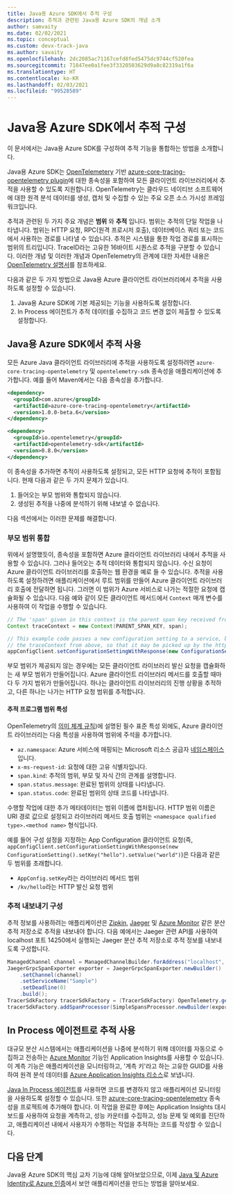 ```yaml
---
title: Java용 Azure SDK에서 추적 구성
description: 추적과 관련된 Java용 Azure SDK의 개념 소개
author: samvaity
ms.date: 02/02/2021
ms.topic: conceptual
ms.custom: devx-track-java
ms.author: savaity
ms.openlocfilehash: 2dc2085ac71167cefd8fed5475dc9744cf520fea
ms.sourcegitcommit: 71847ee0a1fee3f3320503629d9a8c82319a1f6a
ms.translationtype: HT
ms.contentlocale: ko-KR
ms.lasthandoff: 02/03/2021
ms.locfileid: "99528589"
---
```

# <a name="configure-tracing-in-the-azure-sdk-for-java"></a>Java용 Azure SDK에서 추적 구성

이 문서에서는 Java용 Azure SDK를 구성하여 추적 기능을 통합하는 방법을 소개합니다.

Java용 Azure SDK는 [OpenTelemetery](https://opentelemetry.io/) 기반 [azure-core-tracing-opentelemetry plugin](https://github.com/Azure/azure-sdk-for-java/tree/master/sdk/core/azure-core-tracing-opentelemetry#azure-tracing-opentelemetry-client-library-for-java)에 대한 종속성을 포함하여 모든 클라이언트 라이브러리에서 추적을 사용할 수 있도록 지원합니다. OpenTelemetry는 클라우드 네이티브 소프트웨어에 대한 원격 분석 데이터를 생성, 캡처 및 수집할 수 있는 주요 오픈 소스 가시성 프레임워크입니다.

추적과 관련된 두 가지 주요 개념은 **범위** 와 **추적** 입니다. 범위는 추적의 단일 작업을 나타냅니다. 범위는 HTTP 요청, RPC(원격 프로시저 호출), 데이터베이스 쿼리 또는 코드에서 사용하는 경로를 나타낼 수 있습니다. 추적은 시스템을 통한 작업 경로를 표시하는 범위의 트리입니다. TraceID라는 고유한 16바이트 시퀀스로 추적을 구분할 수 있습니다. 이러한 개념 및 이러한 개념과 OpenTelemetry의 관계에 대한 자세한 내용은 [OpenTelemetry 설명서](https://opentelemetry.io/docs/)를 참조하세요.

다음과 같은 두 가지 방법으로 Java용 Azure 클라이언트 라이브러리에서 추적을 사용하도록 설정할 수 있습니다.

1. Java용 Azure SDK에 기본 제공되는 기능을 사용하도록 설정합니다.
2. In Process 에이전트가 추적 데이터를 수집하고 코드 변경 없이 제출할 수 있도록 설정합니다.

## <a name="enable-tracing-in-the-azure-sdk-for-java"></a>Java용 Azure SDK에서 추적 사용

모든 Azure Java 클라이언트 라이브러리에 추적을 사용하도록 설정하려면 `azure-core-tracing-opentelemetry` 및 `opentelemetry-sdk` 종속성을 애플리케이션에 추가합니다. 예를 들어 Maven에서는 다음 종속성을 추가합니다.

```xml
<dependency>
  <groupId>com.azure</groupId>
  <artifactId>azure-core-tracing-opentelemetry</artifactId>
  <version>1.0.0-beta.6</version>
</dependency>

<dependency>
  <groupId>io.opentelemetry</groupId>
  <artifactId>opentelemetry-sdk</artifactId>
  <version>0.8.0</version>
</dependency>
```

이 종속성을 추가하면 추적이 사용하도록 설정되고, 모든 HTTP 요청에 추적이 포함됩니다. 현재 다음과 같은 두 가지 문제가 있습니다.

1. 들어오는 부모 범위와 통합되지 않습니다.
2. 생성된 추적을 나중에 분석하기 위해 내보낼 수 없습니다.

다음 섹션에서는 이러한 문제를 해결합니다.

### <a name="integrate-parent-spans"></a>부모 범위 통합

위에서 설명했듯이, 종속성을 포함하면 Azure 클라이언트 라이브러리 내에서 추적을 사용할 수 있습니다. 그러나 들어오는 추적 데이터와 통합되지 않습니다. 수신 요청이 Azure 클라이언트 라이브러리를 호출하는 웹 환경을 예로 들 수 있습니다. 추적을 사용하도록 설정하려면 애플리케이션에서 루트 범위를 만들어 Azure 클라이언트 라이브러리 호출에 전달하면 됩니다. 그러면 이 범위가 Azure 서비스로 나가는 적절한 요청에 캡슐화될 수 있습니다. 다음 예와 같이 모든 클라이언트 메서드에서 `Context` 매개 변수를 사용하여 이 작업을 수행할 수 있습니다.

```java
// The 'span' given in this context is the parent span key received from the incoming request.
Context traceContext = new Context(PARENT_SPAN_KEY, span);

// This example code passes a new configuration setting to a service, but also includes
// the traceContext from above, so that it may be picked up by the http transport and included as appropriate.
appConfigClient.setConfigurationSettingWithResponse(new ConfigurationSetting().setKey("hello").setValue("world"), true, traceContext);
```

부모 범위가 제공되지 않는 경우에는 모든 클라이언트 라이브러리 발신 요청을 캡슐화하는 새 부모 범위가 만들어집니다. Azure 클라이언트 라이브러리 메서드를 호출할 때마다 두 가지 범위가 만들어집니다. 하나는 클라이언트 라이브러리의 진행 상황을 추적하고, 다른 하나는 나가는 HTTP 요청 범위를 추적합니다.

#### <a name="tracer-span-attributes"></a>추적 프로그램 범위 특성

OpenTelemetry의 [의미 체계 규칙](https://github.com/open-telemetry/opentelemetry-specification/blob/e9340d74f1ba0b651b3581d6bd5df6a92b772e18/semantic-conventions.md))에 설명된 필수 표준 특성 외에도, Azure 클라이언트 라이브러리는 다음 특성을 사용하여 범위에 주석을 추가합니다.

* `az.namespace`: Azure 서비스에 매핑되는 Microsoft 리소스 공급자 [네임스페이스](/azure/azure-resource-manager/management/azure-services-resource-providers)입니다.
* `x-ms-request-id`: 요청에 대한 고유 식별자입니다.
* `span.kind`: 추적의 범위, 부모 및 자식 간의 관계를 설명합니다.
* `span.status.message`: 완료된 범위의 상태를 나타냅니다.
* `span.status.code`: 완료된 범위의 상태 코드를 나타냅니다.

수행할 작업에 대한 추가 메타데이터는 범위 이름에 캡처됩니다. HTTP 범위 이름은 URI 경로 값으로 설정되고 라이브러리 메서드 호출 범위는 `<namespace qualified type>.<method name>` 형식입니다.

예를 들어 구성 설정을 지정하는 App Configuration 클라이언트 요청(즉, `appConfigClient.setConfigurationSettingWithResponse(new ConfigurationSetting().setKey("hello").setValue("world")`)은 다음과 같은 두 범위를 초래합니다.

* `AppConfig.setKey`라는 라이브러리 메서드 범위
* `/kv/hello`라는 HTTP 발신 요청 범위

### <a name="configure-tracing-exports"></a>추적 내보내기 구성

추적 정보를 사용하려는 애플리케이션은 [Zipkin](https://zipkin.io/), [Jaeger](https://www.jaegertracing.io/) 및 [Azure Monitor](https://github.com/Azure/azure-sdk-for-java/tree/master/sdk/monitor/microsoft-opentelemetry-exporter-azuremonitor#azure-monitor-opentelemetry-exporter-client-library-for-java) 같은 분산 추적 저장소로 추적을 내보내야 합니다. 다음 예에서는 Jaeger 관련 API를 사용하여 localhost 포트 14250에서 실행되는 Jaeger 분산 추적 저장소로 추적 정보를 내보내도록 구성합니다.

```java
ManagedChannel channel = ManagedChannelBuilder.forAddress("localhost", 14250).usePlaintext().build();
JaegerGrpcSpanExporter exporter = JaegerGrpcSpanExporter.newBuilder()
    .setChannel(channel)
    .setServiceName("Sample")
    .setDeadline(0)
    .build();
TracerSdkFactory tracerSdkFactory = (TracerSdkFactory) OpenTelemetry.getTracerFactory();
tracerSdkFactory.addSpanProcessor(SimpleSpansProcessor.newBuilder(exporter).build());
```

## <a name="enable-tracing-with-the-in-process-agent"></a>In Process 에이전트로 추적 사용

대규모 분산 시스템에서는 애플리케이션을 나중에 분석하기 위해 데이터를 자동으로 수집하고 전송하는 [Azure Monitor](/azure/azure-monitor/overview) 기능인 Application Insights를 사용할 수 있습니다. 이 계측 기능은 애플리케이션을 모니터링하고, '계측 키'라고 하는 고유한 GUID를 사용하여 원격 분석 데이터를 [Azure Application Insights 리소스](/azure/azure-monitor/app/app-insights-overview)로 보냅니다.

[Java In Process 에이전트](/azure/azure-monitor/app/java-in-process-agent)를 사용하면 코드를 변경하지 않고 애플리케이션 모니터링을 사용하도록 설정할 수 있습니다. 또한 [azure-core-tracing-opentelemetry](https://github.com/Azure/azure-sdk-for-java/tree/master/sdk/core/azure-core-tracing-opentelemetry#azure-tracing-opentelemetry-client-library-for-java) 종속성을 프로젝트에 추가해야 합니다. 이 작업을 완료한 후에는 Application Insights 대시보드를 사용하여 요청을 계측하고, 성능 카운터를 수집하고, 성능 문제 및 예외를 진단하고, 애플리케이션 내에서 사용자가 수행하는 작업을 추적하는 코드를 작성할 수 있습니다.

## <a name="next-steps"></a>다음 단계

Java용 Azure SDK의 핵심 교차 기능에 대해 알아보았으므로, 이제 [Java 및 Azure Identity로 Azure 인증](identity.md)에서 보안 애플리케이션을 만드는 방법을 알아보세요.
